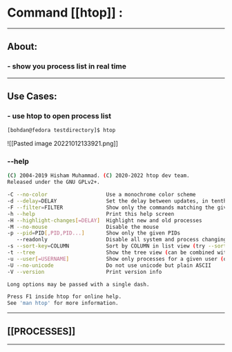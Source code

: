 #  Command [[htop]] :

***

## About:

### - show you process list in real time

***


## Use Cases:

### - use htop to open process list
```sh
[bohdan@fedora testdirectory]$ htop
```

![[Pasted image 20221012133921.png]]

### --help
```sh
(C) 2004-2019 Hisham Muhammad. (C) 2020-2022 htop dev team.
Released under the GNU GPLv2+.

-C --no-color                   Use a monochrome color scheme
-d --delay=DELAY                Set the delay between updates, in tenths of seconds
-F --filter=FILTER              Show only the commands matching the given filter
-h --help                       Print this help screen
-H --highlight-changes[=DELAY]  Highlight new and old processes
-M --no-mouse                   Disable the mouse
-p --pid=PID[,PID,PID...]       Show only the given PIDs
   --readonly                   Disable all system and process changing features
-s --sort-key=COLUMN            Sort by COLUMN in list view (try --sort-key=help for a list)
-t --tree                       Show the tree view (can be combined with -s)
-u --user[=USERNAME]            Show only processes for a given user (or $USER)
-U --no-unicode                 Do not use unicode but plain ASCII
-V --version                    Print version info

Long options may be passed with a single dash.

Press F1 inside htop for online help.
See 'man htop' for more information.

```

***

## [[PROCESSES]]

***
